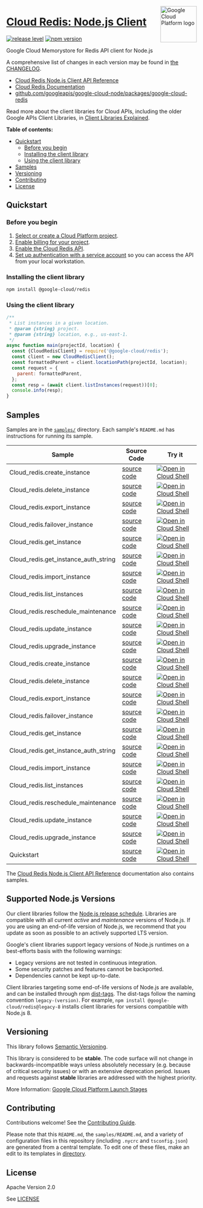 [//]: # "This README.md file is auto-generated, all changes to this file will be lost."
[//]: # "To regenerate it, use `python -m synthtool`."
<img src="https://avatars2.githubusercontent.com/u/2810941?v=3&s=96" alt="Google Cloud Platform logo" title="Google Cloud Platform" align="right" height="96" width="96"/>

# [Cloud Redis: Node.js Client](https://github.com/googleapis/google-cloud-node/tree/main/packages/google-cloud-redis)

[![release level](https://img.shields.io/badge/release%20level-stable-brightgreen.svg?style=flat)](https://cloud.google.com/terms/launch-stages)
[![npm version](https://img.shields.io/npm/v/@google-cloud/redis.svg)](https://www.npmjs.org/package/@google-cloud/redis)




Google Cloud Memorystore for Redis API client for Node.js


A comprehensive list of changes in each version may be found in
[the CHANGELOG](https://github.com/googleapis/google-cloud-node/tree/main/packages/google-cloud-redis/CHANGELOG.md).

* [Cloud Redis Node.js Client API Reference][client-docs]
* [Cloud Redis Documentation][product-docs]
* [github.com/googleapis/google-cloud-node/packages/google-cloud-redis](https://github.com/googleapis/google-cloud-node/tree/main/packages/google-cloud-redis)

Read more about the client libraries for Cloud APIs, including the older
Google APIs Client Libraries, in [Client Libraries Explained][explained].

[explained]: https://cloud.google.com/apis/docs/client-libraries-explained

**Table of contents:**


* [Quickstart](#quickstart)
  * [Before you begin](#before-you-begin)
  * [Installing the client library](#installing-the-client-library)
  * [Using the client library](#using-the-client-library)
* [Samples](#samples)
* [Versioning](#versioning)
* [Contributing](#contributing)
* [License](#license)

## Quickstart

### Before you begin

1.  [Select or create a Cloud Platform project][projects].
1.  [Enable billing for your project][billing].
1.  [Enable the Cloud Redis API][enable_api].
1.  [Set up authentication with a service account][auth] so you can access the
    API from your local workstation.

### Installing the client library

```bash
npm install @google-cloud/redis
```


### Using the client library

```javascript
/**
 * List instances in a given location.
 * @param {string} project.
 * @param {string} location, e.g., us-east-1.
 */
async function main(projectId, location) {
  const {CloudRedisClient} = require('@google-cloud/redis');
  const client = new CloudRedisClient();
  const formattedParent = client.locationPath(projectId, location);
  const request = {
    parent: formattedParent,
  };
  const resp = (await client.listInstances(request))[0];
  console.info(resp);
}

```



## Samples

Samples are in the [`samples/`](https://github.com/googleapis/google-cloud-node/tree/main/packages/google-cloud-redis/samples) directory. Each sample's `README.md` has instructions for running its sample.

| Sample                      | Source Code                       | Try it |
| --------------------------- | --------------------------------- | ------ |
| Cloud_redis.create_instance | [source code](https://github.com/googleapis/google-cloud-node/blob/main/packages/google-cloud-redis/samples/generated/v1/cloud_redis.create_instance.js) | [![Open in Cloud Shell][shell_img]](https://console.cloud.google.com/cloudshell/open?git_repo=https://github.com/googleapis/google-cloud-node&page=editor&open_in_editor=packages/google-cloud-redis/samples/generated/v1/cloud_redis.create_instance.js,packages/google-cloud-redis/samples/README.md) |
| Cloud_redis.delete_instance | [source code](https://github.com/googleapis/google-cloud-node/blob/main/packages/google-cloud-redis/samples/generated/v1/cloud_redis.delete_instance.js) | [![Open in Cloud Shell][shell_img]](https://console.cloud.google.com/cloudshell/open?git_repo=https://github.com/googleapis/google-cloud-node&page=editor&open_in_editor=packages/google-cloud-redis/samples/generated/v1/cloud_redis.delete_instance.js,packages/google-cloud-redis/samples/README.md) |
| Cloud_redis.export_instance | [source code](https://github.com/googleapis/google-cloud-node/blob/main/packages/google-cloud-redis/samples/generated/v1/cloud_redis.export_instance.js) | [![Open in Cloud Shell][shell_img]](https://console.cloud.google.com/cloudshell/open?git_repo=https://github.com/googleapis/google-cloud-node&page=editor&open_in_editor=packages/google-cloud-redis/samples/generated/v1/cloud_redis.export_instance.js,packages/google-cloud-redis/samples/README.md) |
| Cloud_redis.failover_instance | [source code](https://github.com/googleapis/google-cloud-node/blob/main/packages/google-cloud-redis/samples/generated/v1/cloud_redis.failover_instance.js) | [![Open in Cloud Shell][shell_img]](https://console.cloud.google.com/cloudshell/open?git_repo=https://github.com/googleapis/google-cloud-node&page=editor&open_in_editor=packages/google-cloud-redis/samples/generated/v1/cloud_redis.failover_instance.js,packages/google-cloud-redis/samples/README.md) |
| Cloud_redis.get_instance | [source code](https://github.com/googleapis/google-cloud-node/blob/main/packages/google-cloud-redis/samples/generated/v1/cloud_redis.get_instance.js) | [![Open in Cloud Shell][shell_img]](https://console.cloud.google.com/cloudshell/open?git_repo=https://github.com/googleapis/google-cloud-node&page=editor&open_in_editor=packages/google-cloud-redis/samples/generated/v1/cloud_redis.get_instance.js,packages/google-cloud-redis/samples/README.md) |
| Cloud_redis.get_instance_auth_string | [source code](https://github.com/googleapis/google-cloud-node/blob/main/packages/google-cloud-redis/samples/generated/v1/cloud_redis.get_instance_auth_string.js) | [![Open in Cloud Shell][shell_img]](https://console.cloud.google.com/cloudshell/open?git_repo=https://github.com/googleapis/google-cloud-node&page=editor&open_in_editor=packages/google-cloud-redis/samples/generated/v1/cloud_redis.get_instance_auth_string.js,packages/google-cloud-redis/samples/README.md) |
| Cloud_redis.import_instance | [source code](https://github.com/googleapis/google-cloud-node/blob/main/packages/google-cloud-redis/samples/generated/v1/cloud_redis.import_instance.js) | [![Open in Cloud Shell][shell_img]](https://console.cloud.google.com/cloudshell/open?git_repo=https://github.com/googleapis/google-cloud-node&page=editor&open_in_editor=packages/google-cloud-redis/samples/generated/v1/cloud_redis.import_instance.js,packages/google-cloud-redis/samples/README.md) |
| Cloud_redis.list_instances | [source code](https://github.com/googleapis/google-cloud-node/blob/main/packages/google-cloud-redis/samples/generated/v1/cloud_redis.list_instances.js) | [![Open in Cloud Shell][shell_img]](https://console.cloud.google.com/cloudshell/open?git_repo=https://github.com/googleapis/google-cloud-node&page=editor&open_in_editor=packages/google-cloud-redis/samples/generated/v1/cloud_redis.list_instances.js,packages/google-cloud-redis/samples/README.md) |
| Cloud_redis.reschedule_maintenance | [source code](https://github.com/googleapis/google-cloud-node/blob/main/packages/google-cloud-redis/samples/generated/v1/cloud_redis.reschedule_maintenance.js) | [![Open in Cloud Shell][shell_img]](https://console.cloud.google.com/cloudshell/open?git_repo=https://github.com/googleapis/google-cloud-node&page=editor&open_in_editor=packages/google-cloud-redis/samples/generated/v1/cloud_redis.reschedule_maintenance.js,packages/google-cloud-redis/samples/README.md) |
| Cloud_redis.update_instance | [source code](https://github.com/googleapis/google-cloud-node/blob/main/packages/google-cloud-redis/samples/generated/v1/cloud_redis.update_instance.js) | [![Open in Cloud Shell][shell_img]](https://console.cloud.google.com/cloudshell/open?git_repo=https://github.com/googleapis/google-cloud-node&page=editor&open_in_editor=packages/google-cloud-redis/samples/generated/v1/cloud_redis.update_instance.js,packages/google-cloud-redis/samples/README.md) |
| Cloud_redis.upgrade_instance | [source code](https://github.com/googleapis/google-cloud-node/blob/main/packages/google-cloud-redis/samples/generated/v1/cloud_redis.upgrade_instance.js) | [![Open in Cloud Shell][shell_img]](https://console.cloud.google.com/cloudshell/open?git_repo=https://github.com/googleapis/google-cloud-node&page=editor&open_in_editor=packages/google-cloud-redis/samples/generated/v1/cloud_redis.upgrade_instance.js,packages/google-cloud-redis/samples/README.md) |
| Cloud_redis.create_instance | [source code](https://github.com/googleapis/google-cloud-node/blob/main/packages/google-cloud-redis/samples/generated/v1beta1/cloud_redis.create_instance.js) | [![Open in Cloud Shell][shell_img]](https://console.cloud.google.com/cloudshell/open?git_repo=https://github.com/googleapis/google-cloud-node&page=editor&open_in_editor=packages/google-cloud-redis/samples/generated/v1beta1/cloud_redis.create_instance.js,packages/google-cloud-redis/samples/README.md) |
| Cloud_redis.delete_instance | [source code](https://github.com/googleapis/google-cloud-node/blob/main/packages/google-cloud-redis/samples/generated/v1beta1/cloud_redis.delete_instance.js) | [![Open in Cloud Shell][shell_img]](https://console.cloud.google.com/cloudshell/open?git_repo=https://github.com/googleapis/google-cloud-node&page=editor&open_in_editor=packages/google-cloud-redis/samples/generated/v1beta1/cloud_redis.delete_instance.js,packages/google-cloud-redis/samples/README.md) |
| Cloud_redis.export_instance | [source code](https://github.com/googleapis/google-cloud-node/blob/main/packages/google-cloud-redis/samples/generated/v1beta1/cloud_redis.export_instance.js) | [![Open in Cloud Shell][shell_img]](https://console.cloud.google.com/cloudshell/open?git_repo=https://github.com/googleapis/google-cloud-node&page=editor&open_in_editor=packages/google-cloud-redis/samples/generated/v1beta1/cloud_redis.export_instance.js,packages/google-cloud-redis/samples/README.md) |
| Cloud_redis.failover_instance | [source code](https://github.com/googleapis/google-cloud-node/blob/main/packages/google-cloud-redis/samples/generated/v1beta1/cloud_redis.failover_instance.js) | [![Open in Cloud Shell][shell_img]](https://console.cloud.google.com/cloudshell/open?git_repo=https://github.com/googleapis/google-cloud-node&page=editor&open_in_editor=packages/google-cloud-redis/samples/generated/v1beta1/cloud_redis.failover_instance.js,packages/google-cloud-redis/samples/README.md) |
| Cloud_redis.get_instance | [source code](https://github.com/googleapis/google-cloud-node/blob/main/packages/google-cloud-redis/samples/generated/v1beta1/cloud_redis.get_instance.js) | [![Open in Cloud Shell][shell_img]](https://console.cloud.google.com/cloudshell/open?git_repo=https://github.com/googleapis/google-cloud-node&page=editor&open_in_editor=packages/google-cloud-redis/samples/generated/v1beta1/cloud_redis.get_instance.js,packages/google-cloud-redis/samples/README.md) |
| Cloud_redis.get_instance_auth_string | [source code](https://github.com/googleapis/google-cloud-node/blob/main/packages/google-cloud-redis/samples/generated/v1beta1/cloud_redis.get_instance_auth_string.js) | [![Open in Cloud Shell][shell_img]](https://console.cloud.google.com/cloudshell/open?git_repo=https://github.com/googleapis/google-cloud-node&page=editor&open_in_editor=packages/google-cloud-redis/samples/generated/v1beta1/cloud_redis.get_instance_auth_string.js,packages/google-cloud-redis/samples/README.md) |
| Cloud_redis.import_instance | [source code](https://github.com/googleapis/google-cloud-node/blob/main/packages/google-cloud-redis/samples/generated/v1beta1/cloud_redis.import_instance.js) | [![Open in Cloud Shell][shell_img]](https://console.cloud.google.com/cloudshell/open?git_repo=https://github.com/googleapis/google-cloud-node&page=editor&open_in_editor=packages/google-cloud-redis/samples/generated/v1beta1/cloud_redis.import_instance.js,packages/google-cloud-redis/samples/README.md) |
| Cloud_redis.list_instances | [source code](https://github.com/googleapis/google-cloud-node/blob/main/packages/google-cloud-redis/samples/generated/v1beta1/cloud_redis.list_instances.js) | [![Open in Cloud Shell][shell_img]](https://console.cloud.google.com/cloudshell/open?git_repo=https://github.com/googleapis/google-cloud-node&page=editor&open_in_editor=packages/google-cloud-redis/samples/generated/v1beta1/cloud_redis.list_instances.js,packages/google-cloud-redis/samples/README.md) |
| Cloud_redis.reschedule_maintenance | [source code](https://github.com/googleapis/google-cloud-node/blob/main/packages/google-cloud-redis/samples/generated/v1beta1/cloud_redis.reschedule_maintenance.js) | [![Open in Cloud Shell][shell_img]](https://console.cloud.google.com/cloudshell/open?git_repo=https://github.com/googleapis/google-cloud-node&page=editor&open_in_editor=packages/google-cloud-redis/samples/generated/v1beta1/cloud_redis.reschedule_maintenance.js,packages/google-cloud-redis/samples/README.md) |
| Cloud_redis.update_instance | [source code](https://github.com/googleapis/google-cloud-node/blob/main/packages/google-cloud-redis/samples/generated/v1beta1/cloud_redis.update_instance.js) | [![Open in Cloud Shell][shell_img]](https://console.cloud.google.com/cloudshell/open?git_repo=https://github.com/googleapis/google-cloud-node&page=editor&open_in_editor=packages/google-cloud-redis/samples/generated/v1beta1/cloud_redis.update_instance.js,packages/google-cloud-redis/samples/README.md) |
| Cloud_redis.upgrade_instance | [source code](https://github.com/googleapis/google-cloud-node/blob/main/packages/google-cloud-redis/samples/generated/v1beta1/cloud_redis.upgrade_instance.js) | [![Open in Cloud Shell][shell_img]](https://console.cloud.google.com/cloudshell/open?git_repo=https://github.com/googleapis/google-cloud-node&page=editor&open_in_editor=packages/google-cloud-redis/samples/generated/v1beta1/cloud_redis.upgrade_instance.js,packages/google-cloud-redis/samples/README.md) |
| Quickstart | [source code](https://github.com/googleapis/google-cloud-node/blob/main/packages/google-cloud-redis/samples/quickstart.js) | [![Open in Cloud Shell][shell_img]](https://console.cloud.google.com/cloudshell/open?git_repo=https://github.com/googleapis/google-cloud-node&page=editor&open_in_editor=packages/google-cloud-redis/samples/quickstart.js,packages/google-cloud-redis/samples/README.md) |



The [Cloud Redis Node.js Client API Reference][client-docs] documentation
also contains samples.

## Supported Node.js Versions

Our client libraries follow the [Node.js release schedule](https://github.com/nodejs/release#release-schedule).
Libraries are compatible with all current _active_ and _maintenance_ versions of
Node.js.
If you are using an end-of-life version of Node.js, we recommend that you update
as soon as possible to an actively supported LTS version.

Google's client libraries support legacy versions of Node.js runtimes on a
best-efforts basis with the following warnings:

* Legacy versions are not tested in continuous integration.
* Some security patches and features cannot be backported.
* Dependencies cannot be kept up-to-date.

Client libraries targeting some end-of-life versions of Node.js are available, and
can be installed through npm [dist-tags](https://docs.npmjs.com/cli/dist-tag).
The dist-tags follow the naming convention `legacy-(version)`.
For example, `npm install @google-cloud/redis@legacy-8` installs client libraries
for versions compatible with Node.js 8.

## Versioning

This library follows [Semantic Versioning](http://semver.org/).



This library is considered to be **stable**. The code surface will not change in backwards-incompatible ways
unless absolutely necessary (e.g. because of critical security issues) or with
an extensive deprecation period. Issues and requests against **stable** libraries
are addressed with the highest priority.






More Information: [Google Cloud Platform Launch Stages][launch_stages]

[launch_stages]: https://cloud.google.com/terms/launch-stages

## Contributing

Contributions welcome! See the [Contributing Guide](https://github.com/googleapis/google-cloud-node/blob/main/CONTRIBUTING.md).

Please note that this `README.md`, the `samples/README.md`,
and a variety of configuration files in this repository (including `.nycrc` and `tsconfig.json`)
are generated from a central template. To edit one of these files, make an edit
to its templates in
[directory](https://github.com/googleapis/synthtool).

## License

Apache Version 2.0

See [LICENSE](https://github.com/googleapis/google-cloud-node/blob/main/LICENSE)

[client-docs]: https://cloud.google.com/nodejs/docs/reference/redis/latest
[product-docs]: https://cloud.google.com/memorystore/docs/redis/
[shell_img]: https://gstatic.com/cloudssh/images/open-btn.png
[projects]: https://console.cloud.google.com/project
[billing]: https://support.google.com/cloud/answer/6293499#enable-billing
[enable_api]: https://console.cloud.google.com/flows/enableapi?apiid=redis.googleapis.com
[auth]: https://cloud.google.com/docs/authentication/getting-started
